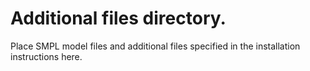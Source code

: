 # Additional files directory.
Place SMPL model files and additional files specified in the installation instructions here.